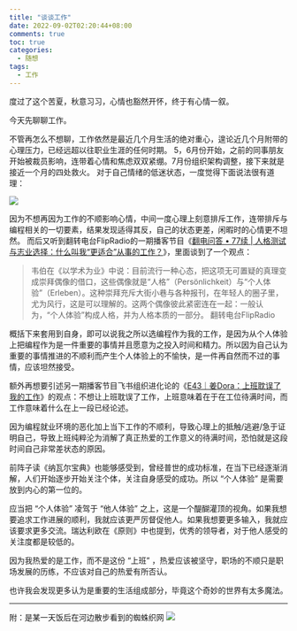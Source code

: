 ```yaml
---
title: "谈谈工作"
date: 2022-09-02T02:20:44+08:00
comments: true
toc: true
categories:
  - 随想
tags:
  - 工作
---
```


度过了这个苦夏，秋意习习，心情也豁然开怀，终于有心情一叙。

今天先聊聊工作。

不管再怎么不想聊，工作依然是最近几个月生活的绝对重心，遑论近几个月附带的心理压力，已经远超以往职业生涯的任何时期。
5，6月份开始，之前的同事朋友开始被裁员影响，连带着心情和焦虑双双紧绷。7月份组织架构调整，接下来就是接近一个月的四处救火。
对于自己情绪的低迷状态，一度觉得下面说法很有道理：

![](https://halfbit.oss-cn-hangzhou.aliyuncs.com/202209020223783.png)

因为不想再因为工作的不顺影响心情，中间一度心理上刻意排斥工作，连带排斥与编程相关的一切要素，结果发现适得其反，自己的状态更差，闲暇时的心情更不坦然。
而后又听到翻转电台FlipRadio的一期播客节目《<u>翻电问答 • 77续 | 人格测试与志业选择：什么叫我“更适合”从事的工作？</u>》，里面谈到了一个观点：

>韦伯在《以学术为业》中说：目前流行一种心态，把这项无可置疑的真理变成崇拜偶像的借口，这些偶像就是“人格”（Persönlichkeit）与“个人体验”（Erleben）。这种崇拜充斥大街小巷与各种报刊，在年轻人的圈子里，尤为风行，这是可以理解的。这两个偶像彼此紧密连在一起：一般认为，“个人体验”构成人格，并为人格本质的一部分。
>翻转电台FlipRadio

概括下来套用到自身，即可以说我之所以选编程作为我的工作，是因为从个人体验上把编程作为是一件重要的事情并且愿意为之投入时间和精力。所以因为自己认为重要的事情推进的不顺利而产生个人体验上的不愉快，是一件再自然而不过的事情，应该坦然接受。

额外再想要引述另一期播客节目飞书组织进化论的《<u>E43｜姜Dora：上班耽误了我的工作</u>》的观点：不想让上班耽误了工作，上班意味着在于在工位待满时间，而工作意味着什么在上一段已经论述。

因为编程就业环境的恶化加上当下工作的不顺利，导致心理上的抵触/逃避/急于证明自己，导致上班纯粹沦为消解了真正热爱的工作意义的待满时间，恐怕就是这段时间自己非常差状态的原因。

前阵子读《纳瓦尔宝典》也能够感受到，曾经普世的成功标准，在当下已经逐渐消解，人们开始逐步开始关注个体，关注自身感受的成功。所以 “个人体验” 是需要放到内心的第一位的。

应当把 “个人体验” 凌驾于 “他人体验” 之上，这是一个醍醐灌顶的视角。如果我想要追求工作进展的顺利，我就应该更严厉督促他人。如果我想要更多输入，我就应该要求更多交流。瑞达利欧在《原则》中也提到，优秀的领导者，对于他人感受的关注度都是较低的。

因为我热爱的是工作，而不是这份 “上班” ，热爱应该被坚守，职场的不顺只是职场发展的历练，不应该对自己的热爱有所否认。

也许我会发现更多认为是重要的生活组成部分，毕竟这个奇妙的世界有太多魔法。

---

附：是某一天饭后在河边散步看到的蜘蛛织网
![](https://halfbit.oss-cn-hangzhou.aliyuncs.com/202209020228094.jpg)